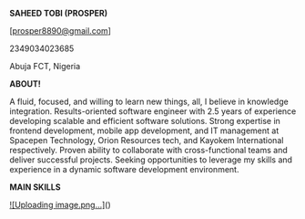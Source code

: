 **SAHEED TOBI (PROSPER)**

[prosper8890@gmail.com]

2349034023685

Abuja FCT, Nigeria

**ABOUT!**

A fluid, focused, and willing to learn new things, all, I believe in knowledge integration.
Results-oriented software engineer with 2.5 years of experience developing scalable and efficient software solutions.
Strong expertise in frontend development, mobile app development, and IT management at Spacepen Technology, Orion Resources tech, and Kayokem International respectively. Proven ability to collaborate
with cross-functional teams and deliver successful projects. Seeking opportunities to leverage my skills and experience
in a dynamic software development environment.

**MAIN SKILLS**

[![Uploading image.png…]](https://developer.mozilla.org/en-US/docs/Web/JavaScript)()
